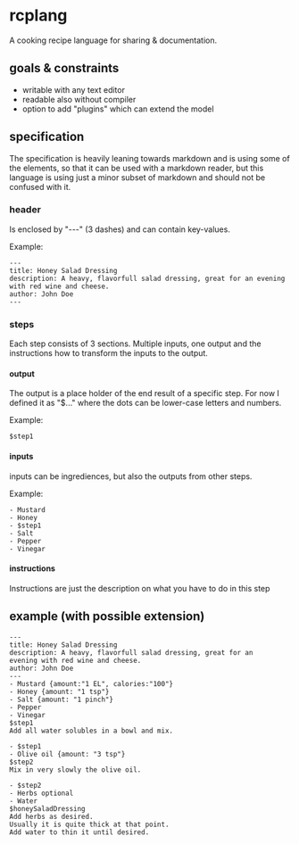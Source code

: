 # rcplang

A cooking recipe language for sharing & documentation.


## goals & constraints

- writable with any text editor
- readable also without compiler
- option to add "plugins" which can extend the model


## specification

The specification is heavily leaning towards markdown and is using some of the elements,
so that it can be used with a markdown reader, but this language is using just a minor
subset of markdown and should not be confused with it.


### header

Is enclosed by "---" (3 dashes) and can contain key-values.

Example:
```
---
title: Honey Salad Dressing
description: A heavy, flavorfull salad dressing, great for an evening with red wine and cheese.
author: John Doe
---
```


### steps

Each step consists of 3 sections. Multiple inputs, one output and the instructions how 
to transform the inputs to the output.


#### output

The output is a place holder of the end result of a specific step. For now I defined
it as "$..." where the dots can be lower-case letters and numbers.

Example:
```
$step1
```


#### inputs

inputs can be ingrediences, but also the outputs from other steps.

Example:
```
- Mustard
- Honey
- $step1
- Salt
- Pepper
- Vinegar
```

#### instructions

Instructions are just the description on what you have to do in this step

## example (with possible extension)

```rcplang
---
title: Honey Salad Dressing
description: A heavy, flavorfull salad dressing, great for an 
evening with red wine and cheese.
author: John Doe
---
- Mustard {amount:"1 EL", calories:"100"}
- Honey {amount: "1 tsp"}
- Salt {amount: "1 pinch"}
- Pepper
- Vinegar
$step1
Add all water solubles in a bowl and mix.

- $step1
- Olive oil {amount: "3 tsp"}
$step2
Mix in very slowly the olive oil.

- $step2
- Herbs optional
- Water
$honeySaladDressing
Add herbs as desired.
Usually it is quite thick at that point.
Add water to thin it until desired.      
```
